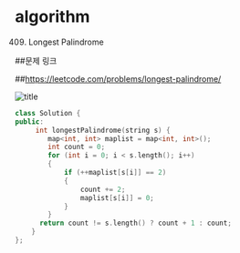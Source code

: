 # algorithm
409. Longest Palindrome

##문제 링크  

##https://leetcode.com/problems/longest-palindrome/

![title](https://github.com/jungmin3834/algorithm/blob/master/image/longest-palindrome.png)


```cpp
class Solution {
public:
     int longestPalindrome(string s) {
        map<int, int> maplist = map<int, int>();
	    int count = 0;
	    for (int i = 0; i < s.length(); i++)
	    {
		    if (++maplist[s[i]] == 2)
		    {
		    	count += 2;
		    	maplist[s[i]] = 0;
		    }
    	}
	  return count != s.length() ? count + 1 : count;
    }
};
```

